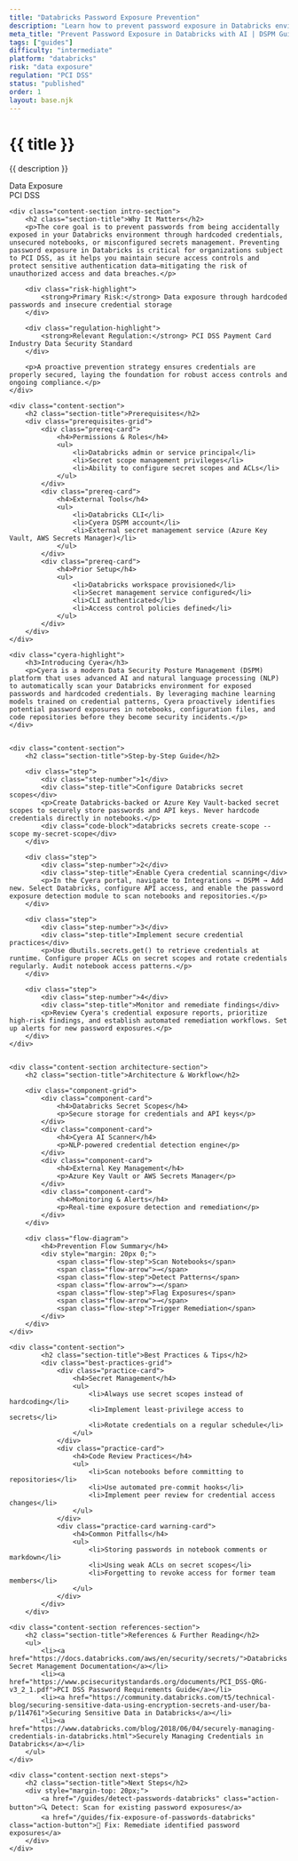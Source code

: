 ```yaml
---
title: "Databricks Password Exposure Prevention"
description: "Learn how to prevent password exposure in Databricks environments. Follow step-by-step guidance for PCI DSS compliance."
meta_title: "Prevent Password Exposure in Databricks with AI | DSPM Guide"
tags: ["guides"]
difficulty: "intermediate"
platform: "databricks"
risk: "data exposure"
regulation: "PCI DSS"
status: "published"
order: 1
layout: base.njk
---
```


<div class="container">
    <div class="header">
        <h1>{{ title }}</h1>
        <p>{{ description }}</p>
        <div class="badge">Data Exposure</div>
        <div class="badge regulation">PCI DSS</div>
    </div>

    <div class="content-section intro-section">
        <h2 class="section-title">Why It Matters</h2>
        <p>The core goal is to prevent passwords from being accidentally exposed in your Databricks environment through hardcoded credentials, unsecured notebooks, or misconfigured secrets management. Preventing password exposure in Databricks is critical for organizations subject to PCI DSS, as it helps you maintain secure access controls and protect sensitive authentication data—mitigating the risk of unauthorized access and data breaches.</p>
        
        <div class="risk-highlight">
            <strong>Primary Risk:</strong> Data exposure through hardcoded passwords and insecure credential storage
        </div>
        
        <div class="regulation-highlight">
            <strong>Relevant Regulation:</strong> PCI DSS Payment Card Industry Data Security Standard
        </div>
        
        <p>A proactive prevention strategy ensures credentials are properly secured, laying the foundation for robust access controls and ongoing compliance.</p>
    </div>

    <div class="content-section">
        <h2 class="section-title">Prerequisites</h2>
        <div class="prerequisites-grid">
            <div class="prereq-card">
                <h4>Permissions & Roles</h4>
                <ul>
                    <li>Databricks admin or service principal</li>
                    <li>Secret scope management privileges</li>
                    <li>Ability to configure secret scopes and ACLs</li>
                </ul>
            </div>
            <div class="prereq-card">
                <h4>External Tools</h4>
                <ul>
                    <li>Databricks CLI</li>
                    <li>Cyera DSPM account</li>
                    <li>External secret management service (Azure Key Vault, AWS Secrets Manager)</li>
                </ul>
            </div>
            <div class="prereq-card">
                <h4>Prior Setup</h4>
                <ul>
                    <li>Databricks workspace provisioned</li>
                    <li>Secret management service configured</li>
                    <li>CLI authenticated</li>
                    <li>Access control policies defined</li>
                </ul>
            </div>
        </div>
    </div>
	
    <div class="cyera-highlight">
        <h3>Introducing Cyera</h3>
        <p>Cyera is a modern Data Security Posture Management (DSPM) platform that uses advanced AI and natural language processing (NLP) to automatically scan your Databricks environment for exposed passwords and hardcoded credentials. By leveraging machine learning models trained on credential patterns, Cyera proactively identifies potential password exposures in notebooks, configuration files, and code repositories before they become security incidents.</p>
    </div>
	

    <div class="content-section">
        <h2 class="section-title">Step-by-Step Guide</h2>
        
        <div class="step">
            <div class="step-number">1</div>
            <div class="step-title">Configure Databricks secret scopes</div>
            <p>Create Databricks-backed or Azure Key Vault-backed secret scopes to securely store passwords and API keys. Never hardcode credentials directly in notebooks.</p>
            <div class="code-block">databricks secrets create-scope --scope my-secret-scope</div>
        </div>

        <div class="step">
            <div class="step-number">2</div>
            <div class="step-title">Enable Cyera credential scanning</div>
            <p>In the Cyera portal, navigate to Integrations → DSPM → Add new. Select Databricks, configure API access, and enable the password exposure detection module to scan notebooks and repositories.</p>
        </div>

        <div class="step">
            <div class="step-number">3</div>
            <div class="step-title">Implement secure credential practices</div>
            <p>Use dbutils.secrets.get() to retrieve credentials at runtime. Configure proper ACLs on secret scopes and rotate credentials regularly. Audit notebook access patterns.</p>
        </div>

        <div class="step">
            <div class="step-number">4</div>
            <div class="step-title">Monitor and remediate findings</div>
            <p>Review Cyera's credential exposure reports, prioritize high-risk findings, and establish automated remediation workflows. Set up alerts for new password exposures.</p>
        </div>
    </div>


    <div class="content-section architecture-section">
        <h2 class="section-title">Architecture & Workflow</h2>
        
        <div class="component-grid">
            <div class="component-card">
                <h4>Databricks Secret Scopes</h4>
                <p>Secure storage for credentials and API keys</p>
            </div>
            <div class="component-card">
                <h4>Cyera AI Scanner</h4>
                <p>NLP-powered credential detection engine</p>
            </div>
            <div class="component-card">
                <h4>External Key Management</h4>
                <p>Azure Key Vault or AWS Secrets Manager</p>
            </div>
            <div class="component-card">
                <h4>Monitoring & Alerts</h4>
                <p>Real-time exposure detection and remediation</p>
            </div>
        </div>

        <div class="flow-diagram">
            <h4>Prevention Flow Summary</h4>
            <div style="margin: 20px 0;">
                <span class="flow-step">Scan Notebooks</span>
                <span class="flow-arrow">→</span>
                <span class="flow-step">Detect Patterns</span>
                <span class="flow-arrow">→</span>
                <span class="flow-step">Flag Exposures</span>
                <span class="flow-arrow">→</span>
                <span class="flow-step">Trigger Remediation</span>
            </div>
        </div>
    </div>

	<div class="content-section">
	        <h2 class="section-title">Best Practices & Tips</h2>
	        <div class="best-practices-grid">
	            <div class="practice-card">
	                <h4>Secret Management</h4>
	                <ul>
	                    <li>Always use secret scopes instead of hardcoding</li>
	                    <li>Implement least-privilege access to secrets</li>
	                    <li>Rotate credentials on a regular schedule</li>
	                </ul>
	            </div>
	            <div class="practice-card">
	                <h4>Code Review Practices</h4>
	                <ul>
	                    <li>Scan notebooks before committing to repositories</li>
	                    <li>Use automated pre-commit hooks</li>
	                    <li>Implement peer review for credential access changes</li>
	                </ul>
	            </div>
	            <div class="practice-card warning-card">
	                <h4>Common Pitfalls</h4>
	                <ul>
	                    <li>Storing passwords in notebook comments or markdown</li>
	                    <li>Using weak ACLs on secret scopes</li>
	                    <li>Forgetting to revoke access for former team members</li>
	                </ul>
	            </div>
	        </div>
	    </div>

    <div class="content-section references-section">
        <h2 class="section-title">References & Further Reading</h2>
        <ul>
            <li><a href="https://docs.databricks.com/aws/en/security/secrets/">Databricks Secret Management Documentation</a></li>
            <li><a href="https://www.pcisecuritystandards.org/documents/PCI_DSS-QRG-v3_2_1.pdf">PCI DSS Password Requirements Guide</a></li>
            <li><a href="https://community.databricks.com/t5/technical-blog/securing-sensitive-data-using-encryption-secrets-and-user/ba-p/114761">Securing Sensitive Data in Databricks</a></li>
            <li><a href="https://www.databricks.com/blog/2018/06/04/securely-managing-credentials-in-databricks.html">Securely Managing Credentials in Databricks</a></li>
        </ul>
    </div>

    <div class="content-section next-steps">
        <h2 class="section-title">Next Steps</h2>
        <div style="margin-top: 20px;">
            <a href="/guides/detect-passwords-databricks" class="action-button">🔍 Detect: Scan for existing password exposures</a>
            <a href="/guides/fix-exposure-of-passwords-databricks" class="action-button">🔧 Fix: Remediate identified password exposures</a>
        </div>
    </div>
</div>
